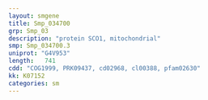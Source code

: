 ```yaml
---
layout: smgene
title: Smp_034700
grp: Smp_03
description: "protein SCO1, mitochondrial"
smp: Smp_034700.3
uniprot: "G4V953"
length:   741
cdd: "COG1999, PRK09437, cd02968, cl00388, pfam02630"
kk: K07152
categories: sm
---
```

